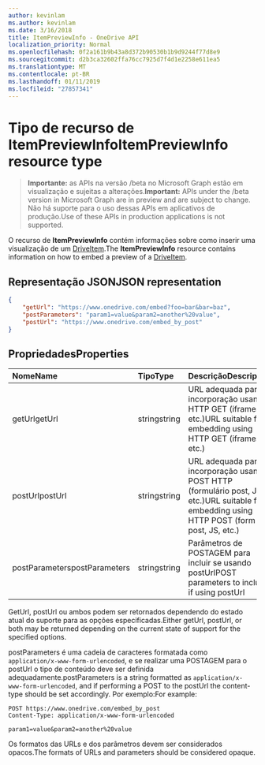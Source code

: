 ```yaml
---
author: kevinlam
ms.author: kevinlam
ms.date: 3/16/2018
title: ItemPreviewInfo - OneDrive API
localization_priority: Normal
ms.openlocfilehash: 0f2a161b9b43a8d372b90530b1b9d9244f77d8e9
ms.sourcegitcommit: d2b3ca32602ffa76cc7925d7f4d1e2258e611ea5
ms.translationtype: MT
ms.contentlocale: pt-BR
ms.lasthandoff: 01/11/2019
ms.locfileid: "27857341"
---
```

# <a name="itempreviewinfo-resource-type"></a><span data-ttu-id="c1edf-102">Tipo de recurso de ItemPreviewInfo</span><span class="sxs-lookup"><span data-stu-id="c1edf-102">ItemPreviewInfo resource type</span></span>

> <span data-ttu-id="c1edf-103">**Importante:** as APIs na versão /beta no Microsoft Graph estão em visualização e sujeitas a alterações.</span><span class="sxs-lookup"><span data-stu-id="c1edf-103">**Important:** APIs under the /beta version in Microsoft Graph are in preview and are subject to change.</span></span> <span data-ttu-id="c1edf-104">Não há suporte para o uso dessas APIs em aplicativos de produção.</span><span class="sxs-lookup"><span data-stu-id="c1edf-104">Use of these APIs in production applications is not supported.</span></span>

<span data-ttu-id="c1edf-105">O recurso de **ItemPreviewInfo** contém informações sobre como inserir uma visualização de um [DriveItem](driveitem.md).</span><span class="sxs-lookup"><span data-stu-id="c1edf-105">The **ItemPreviewInfo** resource contains information on how to embed a preview of a [DriveItem](driveitem.md).</span></span>

## <a name="json-representation"></a><span data-ttu-id="c1edf-106">Representação JSON</span><span class="sxs-lookup"><span data-stu-id="c1edf-106">JSON representation</span></span>

```json
{
    "getUrl": "https://www.onedrive.com/embed?foo=bar&bar=baz",
    "postParameters": "param1=value&param2=another%20value",
    "postUrl": "https://www.onedrive.com/embed_by_post"
}
```

## <a name="properties"></a><span data-ttu-id="c1edf-107">Propriedades</span><span class="sxs-lookup"><span data-stu-id="c1edf-107">Properties</span></span>

| <span data-ttu-id="c1edf-108">Nome</span><span class="sxs-lookup"><span data-stu-id="c1edf-108">Name</span></span>           | <span data-ttu-id="c1edf-109">Tipo</span><span class="sxs-lookup"><span data-stu-id="c1edf-109">Type</span></span>   | <span data-ttu-id="c1edf-110">Descrição</span><span class="sxs-lookup"><span data-stu-id="c1edf-110">Description</span></span>
|:---------------|:-------|:---------------------------------------------------
| <span data-ttu-id="c1edf-111">getUrl</span><span class="sxs-lookup"><span data-stu-id="c1edf-111">getUrl</span></span>         | <span data-ttu-id="c1edf-112">string</span><span class="sxs-lookup"><span data-stu-id="c1edf-112">string</span></span> | <span data-ttu-id="c1edf-113">URL adequada para incorporação usando HTTP GET (iframes, etc.)</span><span class="sxs-lookup"><span data-stu-id="c1edf-113">URL suitable for embedding using HTTP GET (iframes, etc.)</span></span>
| <span data-ttu-id="c1edf-114">postUrl</span><span class="sxs-lookup"><span data-stu-id="c1edf-114">postUrl</span></span>        | <span data-ttu-id="c1edf-115">string</span><span class="sxs-lookup"><span data-stu-id="c1edf-115">string</span></span> | <span data-ttu-id="c1edf-116">URL adequada para incorporação usando POST HTTP (formulário post, JS, etc.)</span><span class="sxs-lookup"><span data-stu-id="c1edf-116">URL suitable for embedding using HTTP POST (form post, JS, etc.)</span></span>
| <span data-ttu-id="c1edf-117">postParameters</span><span class="sxs-lookup"><span data-stu-id="c1edf-117">postParameters</span></span> | <span data-ttu-id="c1edf-118">string</span><span class="sxs-lookup"><span data-stu-id="c1edf-118">string</span></span> | <span data-ttu-id="c1edf-119">Parâmetros de POSTAGEM para incluir se usando postUrl</span><span class="sxs-lookup"><span data-stu-id="c1edf-119">POST parameters to include if using postUrl</span></span>

<span data-ttu-id="c1edf-120">GetUrl, postUrl ou ambos podem ser retornados dependendo do estado atual do suporte para as opções especificadas.</span><span class="sxs-lookup"><span data-stu-id="c1edf-120">Either getUrl, postUrl, or both may be returned depending on the current state of support for the specified options.</span></span>

<span data-ttu-id="c1edf-121">postParameters é uma cadeia de caracteres formatada como `application/x-www-form-urlencoded`, e se realizar uma POSTAGEM para o postUrl o tipo de conteúdo deve ser definida adequadamente.</span><span class="sxs-lookup"><span data-stu-id="c1edf-121">postParameters is a string formatted as `application/x-www-form-urlencoded`, and if performing a POST to the postUrl the content-type should be set accordingly.</span></span> <span data-ttu-id="c1edf-122">Por exemplo:</span><span class="sxs-lookup"><span data-stu-id="c1edf-122">For example:</span></span>
```
POST https://www.onedrive.com/embed_by_post
Content-Type: application/x-www-form-urlencoded

param1=value&param2=another%20value
```

<span data-ttu-id="c1edf-123">Os formatos das URLs e dos parâmetros devem ser considerados opacos.</span><span class="sxs-lookup"><span data-stu-id="c1edf-123">The formats of URLs and parameters should be considered opaque.</span></span>
